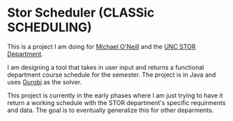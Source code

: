 # Stor Scheduler (CLASSic SCHEDULING)
This is a project I am doing for [Michael O'Neill](https://stor.unc.edu/faculty-member/oneill-michael/) and the [UNC STOR Department](https://stor.unc.edu/).

I am designing a tool that takes in user input and returns a functional department course schedule for the semester. The project is in Java and uses [Gurobi](https://www.gurobi.com/) as the solver.

This project is currently in the early phases where I am just trying to have it return a working schedule with the STOR department's specific requirments and data. The goal is to eventually generalize this for other deparments.
